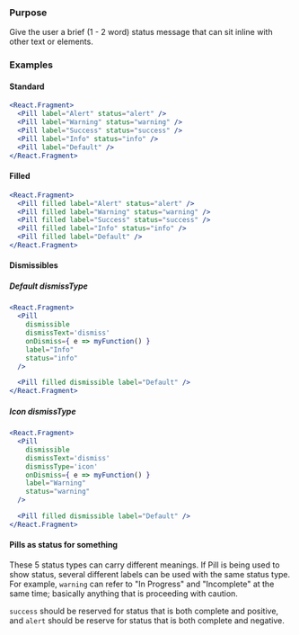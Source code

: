 ### Purpose
Give the user a brief (1 - 2 word) status message that can sit inline with other text or elements.

### Examples
#### Standard
```jsx
<React.Fragment>
  <Pill label="Alert" status="alert" />
  <Pill label="Warning" status="warning" />
  <Pill label="Success" status="success" />
  <Pill label="Info" status="info" />
  <Pill label="Default" />
</React.Fragment>
```
#### Filled
```jsx
<React.Fragment>
  <Pill filled label="Alert" status="alert" />
  <Pill filled label="Warning" status="warning" />
  <Pill filled label="Success" status="success" />
  <Pill filled label="Info" status="info" />
  <Pill filled label="Default" />
</React.Fragment>
```

#### Dismissibles
##### Default dismissType
```jsx
<React.Fragment>
  <Pill
    dismissible
    dismissText='dismiss'
    onDismiss={ e => myFunction() }
    label="Info"
    status="info" 
  />

  <Pill filled dismissible label="Default" />
</React.Fragment>
```

##### Icon dismissType
```jsx
<React.Fragment>
  <Pill
    dismissible
    dismissText='dismiss'
    dismissType='icon'
    onDismiss={ e => myFunction() }
    label="Warning"
    status="warning" 
  />

  <Pill filled dismissible label="Default" />
</React.Fragment>
```

#### Pills as status for something
These 5 status types can carry different meanings. If Pill is being used to show status, several different labels can be used with the same status type. For example, `warning` can refer to "In Progress" and "Incomplete" at the same time; basically anything that is proceeding with caution.

`success` should be reserved for status that is both complete and positive, and `alert` should be reserve for status that is both complete and negative.
